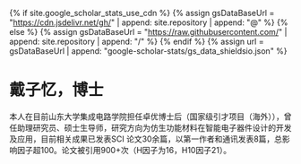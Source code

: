 <!--
 * @Description: 
 * @Author: Qing Shi
 * @Date: 2024-09-26 21:48:00
 * @LastEditors: Qing Shi
 * @LastEditTime: 2024-09-26 21:48:26
-->

{% if site.google_scholar_stats_use_cdn %}
{% assign gsDataBaseUrl = "https://cdn.jsdelivr.net/gh/" | append: site.repository | append: "@" %}
{% else %}
{% assign gsDataBaseUrl = "https://raw.githubusercontent.com/" | append: site.repository | append: "/" %}
{% endif %}
{% assign url = gsDataBaseUrl | append: "google-scholar-stats/gs_data_shieldsio.json" %}

# 戴子忆，博士
<span class='anchor' id='about-me'></span>
本人在目前山东大学集成电路学院担任卓优博士后（国家级引才项目（海外）），曾任助理研究员、硕士生导师，研究方向为仿生功能材料在智能电子器件设计的开发及应用，目前相关成果已发表SCI 论文30余篇，以第一作者和通讯发表8篇，总影响因子超100。论文被引用900+次（H因子为16，H10因子21）。


